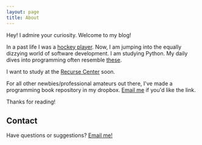 ```yaml
---
layout: page
title: About
---
```


<p class="message">
  Hey! I admire your curiosity. Welcome to my blog!
</p>

In a past life I was a [hockey player](http://www.eliteprospects.com/player.php?player=39038). Now, I am jumping into the equally dizzying world of software development. I am studying Python. My daily dives into programming often resemble [these](https://www.facebook.com/sgag.sg/videos/1178654215482898/).

I want to study at the [Recurse Center](https://www.recurse.com/) soon. 

<p class="message">
For all other newbies/professional amateurs out there, I've made a programming book repository in my dropbox. <a href="mailto:christopher.g.cahill@gmail.com?subject=Book Folder Interest">Email me</a> if you'd like the link.
</p>

Thanks for reading!

## Contact

Have questions or suggestions? <a href="mailto:christopher.g.cahill@gmail.com?subject=I saw your blog!">Email me!</a>
